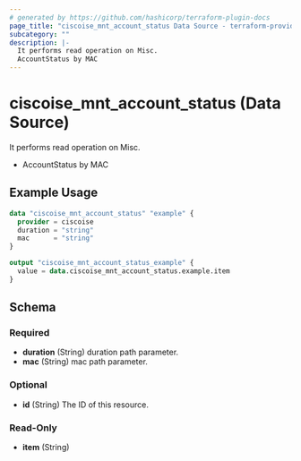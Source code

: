 ```yaml
---
# generated by https://github.com/hashicorp/terraform-plugin-docs
page_title: "ciscoise_mnt_account_status Data Source - terraform-provider-ciscoise"
subcategory: ""
description: |-
  It performs read operation on Misc.
  AccountStatus by MAC
---
```


# ciscoise_mnt_account_status (Data Source)

It performs read operation on Misc.

- AccountStatus by MAC

## Example Usage

```terraform
data "ciscoise_mnt_account_status" "example" {
  provider = ciscoise
  duration = "string"
  mac      = "string"
}

output "ciscoise_mnt_account_status_example" {
  value = data.ciscoise_mnt_account_status.example.item
}
```

<!-- schema generated by tfplugindocs -->
## Schema

### Required

- **duration** (String) duration path parameter.
- **mac** (String) mac path parameter.

### Optional

- **id** (String) The ID of this resource.

### Read-Only

- **item** (String)


